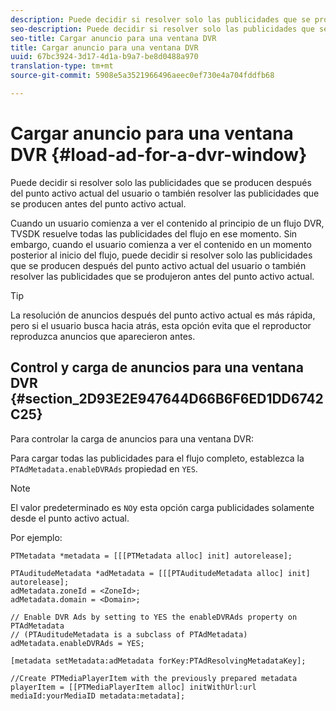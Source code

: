 ```yaml
---
description: Puede decidir si resolver solo las publicidades que se producen después del punto activo actual del usuario o también resolver las publicidades que se producen antes del punto activo actual.
seo-description: Puede decidir si resolver solo las publicidades que se producen después del punto activo actual del usuario o también resolver las publicidades que se producen antes del punto activo actual.
seo-title: Cargar anuncio para una ventana DVR
title: Cargar anuncio para una ventana DVR
uuid: 67bc3924-3d17-4d1a-b9a7-be8d0488a970
translation-type: tm+mt
source-git-commit: 5908e5a3521966496aeec0ef730e4a704fddfb68

---
```



# Cargar anuncio para una ventana DVR {#load-ad-for-a-dvr-window}

Puede decidir si resolver solo las publicidades que se producen después del punto activo actual del usuario o también resolver las publicidades que se producen antes del punto activo actual.

Cuando un usuario comienza a ver el contenido al principio de un flujo DVR, TVSDK resuelve todas las publicidades del flujo en ese momento. Sin embargo, cuando el usuario comienza a ver el contenido en un momento posterior al inicio del flujo, puede decidir si resolver solo las publicidades que se producen después del punto activo actual del usuario o también resolver las publicidades que se produjeron antes del punto activo actual.

>[!TIP]
>
>La resolución de anuncios después del punto activo actual es más rápida, pero si el usuario busca hacia atrás, esta opción evita que el reproductor reproduzca anuncios que aparecieron antes.

## Control y carga de anuncios para una ventana DVR {#section_2D93E2E947644D66B6F6ED1DD6742C25}

Para controlar la carga de anuncios para una ventana DVR:

Para cargar todas las publicidades para el flujo completo, establezca la `PTAdMetadata.enableDVRAds` propiedad en `YES`.

>[!NOTE]
>
>El valor predeterminado es `NO`y esta opción carga publicidades solamente desde el punto activo actual.

Por ejemplo:

```
PTMetadata *metadata = [[[PTMetadata alloc] init] autorelease]; 
 
PTAuditudeMetadata *adMetadata = [[[PTAuditudeMetadata alloc] init] autorelease];  
adMetadata.zoneId = <ZoneId>; 
adMetadata.domain = <Domain>; 
 
// Enable DVR Ads by setting to YES the enableDVRAds property on PTAdMetadata  
// (PTAuditudeMetadata is a subclass of PTAdMetadata)  
adMetadata.enableDVRAds = YES; 
 
[metadata setMetadata:adMetadata forKey:PTAdResolvingMetadataKey]; 
 
//Create PTMediaPlayerItem with the previously prepared metadata    
playerItem = [[PTMediaPlayerItem alloc] initWithUrl:url mediaId:yourMediaID metadata:metadata]; 
```
